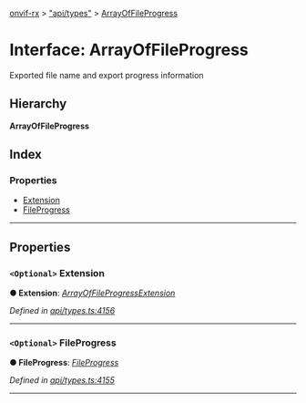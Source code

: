 [onvif-rx](../README.md) > ["api/types"](../modules/_api_types_.md) > [ArrayOfFileProgress](../interfaces/_api_types_.arrayoffileprogress.md)

# Interface: ArrayOfFileProgress

Exported file name and export progress information

## Hierarchy

**ArrayOfFileProgress**

## Index

### Properties

* [Extension](_api_types_.arrayoffileprogress.md#extension)
* [FileProgress](_api_types_.arrayoffileprogress.md#fileprogress)

---

## Properties

<a id="extension"></a>

### `<Optional>` Extension

**● Extension**: *[ArrayOfFileProgressExtension](_api_types_.arrayoffileprogressextension.md)*

*Defined in [api/types.ts:4156](https://github.com/patrickmichalina/onvif-rx/blob/3ab1739/src/api/types.ts#L4156)*

___
<a id="fileprogress"></a>

### `<Optional>` FileProgress

**● FileProgress**: *[FileProgress](_api_types_.arrayoffileprogress.md#fileprogress)*

*Defined in [api/types.ts:4155](https://github.com/patrickmichalina/onvif-rx/blob/3ab1739/src/api/types.ts#L4155)*

___

